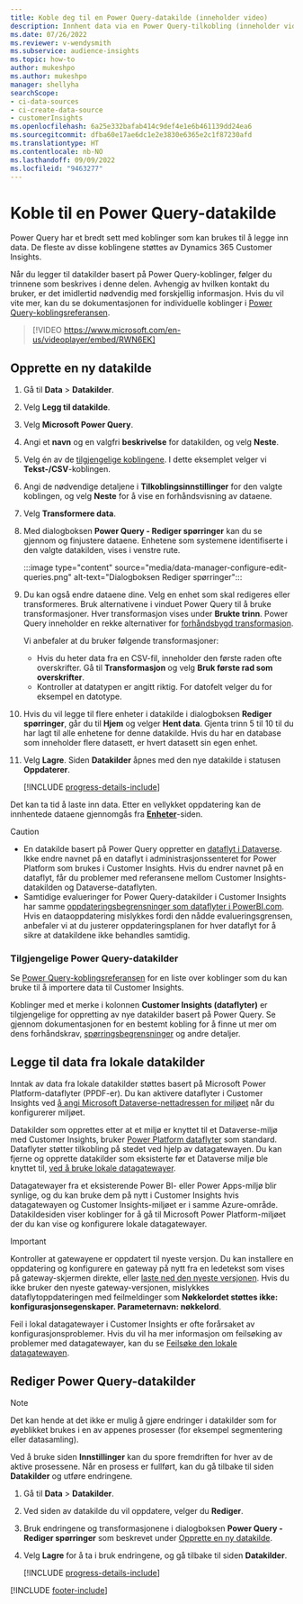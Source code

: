 ```yaml
---
title: Koble deg til en Power Query-datakilde (inneholder video)
description: Innhent data via en Power Query-tilkobling (inneholder video).
ms.date: 07/26/2022
ms.reviewer: v-wendysmith
ms.subservice: audience-insights
ms.topic: how-to
author: mukeshpo
ms.author: mukeshpo
manager: shellyha
searchScope:
- ci-data-sources
- ci-create-data-source
- customerInsights
ms.openlocfilehash: 6a25e332bafab414c9def4e1e6b461139dd24ea6
ms.sourcegitcommit: dfba60e17ae6dc1e2e3830e6365e2c1f87230afd
ms.translationtype: HT
ms.contentlocale: nb-NO
ms.lasthandoff: 09/09/2022
ms.locfileid: "9463277"
---
```

# <a name="connect-to-a-power-query-data-source"></a>Koble til en Power Query-datakilde

Power Query har et bredt sett med koblinger som kan brukes til å legge inn data. De fleste av disse koblingene støttes av Dynamics 365 Customer Insights.

Når du legger til datakilder basert på Power Query-koblinger, følger du trinnene som beskrives i denne delen. Avhengig av hvilken kontakt du bruker, er det imidlertid nødvendig med forskjellig informasjon. Hvis du vil vite mer, kan du se dokumentasjonen for individuelle koblinger i [Power Query-koblingsreferansen](/power-query/connectors/).

> [!VIDEO https://www.microsoft.com/en-us/videoplayer/embed/RWN6EK]

## <a name="create-a-new-data-source"></a>Opprette en ny datakilde

1. Gå til **Data** > **Datakilder**.

1. Velg **Legg til datakilde**.

1. Velg **Microsoft Power Query**.

1. Angi et **navn** og en valgfri **beskrivelse** for datakilden, og velg **Neste**.

1. Velg én av de [tilgjengelige koblingene](#available-power-query-data-sources). I dette eksemplet velger vi **Tekst-/CSV**-koblingen.

1. Angi de nødvendige detaljene i **Tilkoblingsinnstillinger** for den valgte koblingen, og velg **Neste** for å vise en forhåndsvisning av dataene.

1. Velg **Transformere data**.

1. Med dialogboksen **Power Query - Rediger spørringer** kan du se gjennom og finjustere dataene. Enhetene som systemene identifiserte i den valgte datakilden, vises i venstre rute.

   :::image type="content" source="media/data-manager-configure-edit-queries.png" alt-text="Dialogboksen Rediger spørringer":::

1. Du kan også endre dataene dine. Velg en enhet som skal redigeres eller transformeres. Bruk alternativene i vinduet Power Query til å bruke transformasjoner. Hver transformasjon vises under **Brukte trinn**. Power Query inneholder en rekke alternativer for [forhåndsbygd transformasjon](/power-query/power-query-what-is-power-query#transformations).

   Vi anbefaler at du bruker følgende transformasjoner:

   - Hvis du heter data fra en CSV-fil, inneholder den første raden ofte overskrifter. Gå til **Transformasjon** og velg **Bruk første rad som overskrifter**.
   - Kontroller at datatypen er angitt riktig. For datofelt velger du for eksempel en datotype.

1. Hvis du vil legge til flere enheter i datakilde i dialogboksen **Rediger spørringer**, går du til **Hjem** og velger **Hent data**. Gjenta trinn 5 til 10 til du har lagt til alle enhetene for denne datakilde. Hvis du har en database som inneholder flere datasett, er hvert datasett sin egen enhet.

1. Velg **Lagre**. Siden **Datakilder** åpnes med den nye datakilde i statusen **Oppdaterer**.

   [!INCLUDE [progress-details-include](includes/progress-details-pane.md)]

Det kan ta tid å laste inn data. Etter en vellykket oppdatering kan de innhentede dataene gjennomgås fra [**Enheter**](entities.md)-siden.

> [!CAUTION]
>
> - En datakilde basert på Power Query oppretter en [dataflyt i Dataverse](/power-query/dataflows/overview-dataflows-across-power-platform-dynamics-365). Ikke endre navnet på en dataflyt i administrasjonssenteret for Power Platform som brukes i Customer Insights. Hvis du endrer navnet på en dataflyt, får du problemer med referansene mellom Customer Insights-datakilden og Dataverse-dataflyten.
> - Samtidige evalueringer for Power Query-datakilder i Customer Insights har samme [oppdateringsbegrensninger som dataflyter i PowerBI.com](/power-query/power-query-online-limits#refresh-limits). Hvis en dataoppdatering mislykkes fordi den nådde evalueringsgrensen, anbefaler vi at du justerer oppdateringsplanen for hver dataflyt for å sikre at datakildene ikke behandles samtidig.

### <a name="available-power-query-data-sources"></a>Tilgjengelige Power Query-datakilder

Se [Power Query-koblingsreferansen](/power-query/connectors/) for en liste over koblinger som du kan bruke til å importere data til Customer Insights.

Koblinger med et merke i kolonnen **Customer Insights (dataflyter)** er tilgjengelige for oppretting av nye datakilder basert på Power Query. Se gjennom dokumentasjonen for en bestemt kobling for å finne ut mer om dens forhåndskrav, [spørringsbegrensninger](/power-query/power-query-online-limits) og andre detaljer.

## <a name="add-data-from-on-premises-data-sources"></a>Legge til data fra lokale datakilder

Inntak av data fra lokale datakilder støttes basert på Microsoft Power Platform-dataflyter (PPDF-er). Du kan aktivere dataflyter i Customer Insights ved [å angi Microsoft Dataverse-nettadressen for miljøet](create-environment.md) når du konfigurerer miljøet.

Datakilder som opprettes etter at et miljø er knyttet til et Dataverse-miljø med Customer Insights, bruker [Power Platform dataflyter](/power-query/dataflows/overview-dataflows-across-power-platform-dynamics-365) som standard. Dataflyter støtter tilkobling på stedet ved hjelp av datagatewayen. Du kan fjerne og opprette datakilder som eksisterte før et Dataverse miljø ble knyttet til, [ved å bruke lokale datagatewayer](/data-integration/gateway/service-gateway-app).

Datagatewayer fra et eksisterende Power BI- eller Power Apps-miljø blir synlige, og du kan bruke dem på nytt i Customer Insights hvis datagatewayen og Customer Insights-miljøet er i samme Azure-område. Datakildesiden viser koblinger for å gå til Microsoft Power Platform-miljøet der du kan vise og konfigurere lokale datagatewayer.

> [!IMPORTANT]
> Kontroller at gatewayene er oppdatert til nyeste versjon. Du kan installere en oppdatering og konfigurere en gateway på nytt fra en ledetekst som vises på gateway-skjermen direkte, eller [laste ned den nyeste versjonen](https://powerapps.microsoft.com/downloads/). Hvis du ikke bruker den nyeste gateway-versjonen, mislykkes dataflytoppdateringen med feilmeldinger som **Nøkkelordet støttes ikke: konfigurasjonsegenskaper. Parameternavn: nøkkelord**.
>
> Feil i lokal datagatewayer i Customer Insights er ofte forårsaket av konfigurasjonsproblemer. Hvis du vil ha mer informasjon om feilsøking av problemer med datagatewayer, kan du se [Feilsøke den lokale datagatewayen](/data-integration/gateway/service-gateway-tshoot).

## <a name="edit-power-query-data-sources"></a>Rediger Power Query-datakilder

> [!NOTE]
> Det kan hende at det ikke er mulig å gjøre endringer i datakilder som for øyeblikket brukes i en av appenes prosesser (for eksempel segmentering eller datasamling).
>
> Ved å bruke siden **Innstillinger** kan du spore fremdriften for hver av de aktive prosessene. Når en prosess er fullført, kan du gå tilbake til siden **Datakilder** og utføre endringene.

1. Gå til **Data** > **Datakilder**.

1. Ved siden av datakilde du vil oppdatere, velger du **Rediger**.

1. Bruk endringene og transformasjonene i dialogboksen **Power Query - Rediger spørringer** som beskrevet under [Opprette en ny datakilde](#create-a-new-data-source).

1. Velg **Lagre** for å ta i bruk endringene, og gå tilbake til siden **Datakilder**.

   [!INCLUDE [progress-details-include](includes/progress-details-pane.md)]

[!INCLUDE [footer-include](includes/footer-banner.md)]
